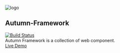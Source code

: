 ![logo](https://github.com/shuaijunlan/Autumn-Framework/blob/master/Autumn.png?raw=true)
## Autumn-Framework
[![Build Status](https://travis-ci.org/shuaijunlan/Autumn-Framework.svg?branch=master)](https://travis-ci.org/shuaijunlan/Autumn-Framework)<br>
Autumn Framework is a collection of web component.</br>
[Live Demo](http://shuaijunlan.cn:8081/loginProxy.do)

